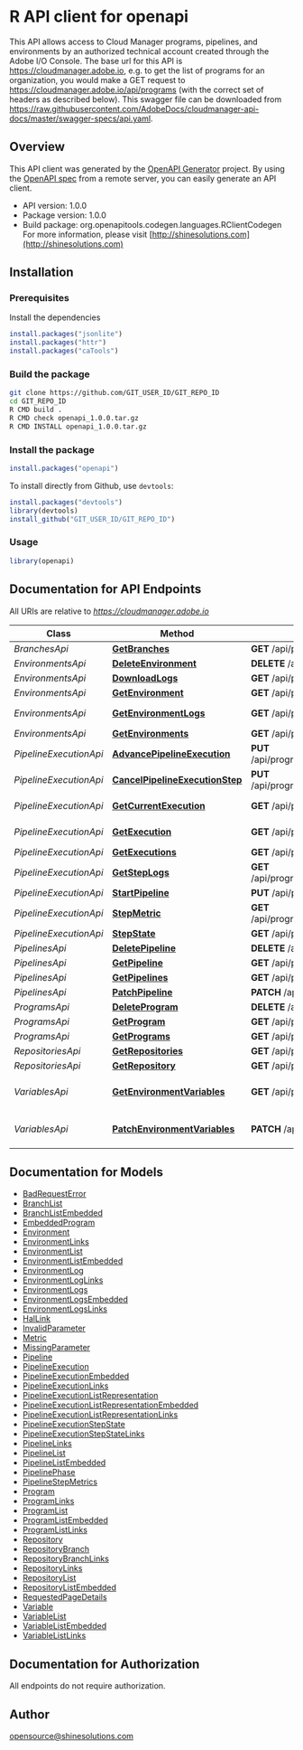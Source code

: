 # R API client for openapi

This API allows access to Cloud Manager programs, pipelines, and environments by an authorized technical account created through the Adobe I/O Console. The base url for this API is https://cloudmanager.adobe.io, e.g. to get the list of programs for an organization, you would make a GET request to https://cloudmanager.adobe.io/api/programs (with the correct set of headers as described below). This swagger file can be downloaded from https://raw.githubusercontent.com/AdobeDocs/cloudmanager-api-docs/master/swagger-specs/api.yaml.

## Overview
This API client was generated by the [OpenAPI Generator](https://openapi-generator.tech) project. By using the [OpenAPI spec](https://openapis.org) from a remote server, you can easily generate an API client.

- API version: 1.0.0
- Package version: 1.0.0
- Build package: org.openapitools.codegen.languages.RClientCodegen
For more information, please visit [http://shinesolutions.com](http://shinesolutions.com)

## Installation

### Prerequisites

Install the dependencies

```R
install.packages("jsonlite")
install.packages("httr")
install.packages("caTools")
```

### Build the package

```sh
git clone https://github.com/GIT_USER_ID/GIT_REPO_ID
cd GIT_REPO_ID
R CMD build .
R CMD check openapi_1.0.0.tar.gz
R CMD INSTALL openapi_1.0.0.tar.gz
```

### Install the package

```R
install.packages("openapi")
```

To install directly from Github, use `devtools`:
```R
install.packages("devtools")
library(devtools)
install_github("GIT_USER_ID/GIT_REPO_ID")
```

### Usage

```R
library(openapi)
```

## Documentation for API Endpoints

All URIs are relative to *https://cloudmanager.adobe.io*

Class | Method | HTTP request | Description
------------ | ------------- | ------------- | -------------
*BranchesApi* | [**GetBranches**](docs/BranchesApi.md#GetBranches) | **GET** /api/program/{programId}/repository/{repositoryId}/branches | List Branches
*EnvironmentsApi* | [**DeleteEnvironment**](docs/EnvironmentsApi.md#DeleteEnvironment) | **DELETE** /api/program/{programId}/environment/{environmentId} | DeleteEnvironment
*EnvironmentsApi* | [**DownloadLogs**](docs/EnvironmentsApi.md#DownloadLogs) | **GET** /api/program/{programId}/environment/{environmentId}/logs/download | Download Logs
*EnvironmentsApi* | [**GetEnvironment**](docs/EnvironmentsApi.md#GetEnvironment) | **GET** /api/program/{programId}/environment/{environmentId} | Get Environment
*EnvironmentsApi* | [**GetEnvironmentLogs**](docs/EnvironmentsApi.md#GetEnvironmentLogs) | **GET** /api/program/{programId}/environment/{environmentId}/logs | Get Environment Logs
*EnvironmentsApi* | [**GetEnvironments**](docs/EnvironmentsApi.md#GetEnvironments) | **GET** /api/program/{programId}/environments | List Environments
*PipelineExecutionApi* | [**AdvancePipelineExecution**](docs/PipelineExecutionApi.md#AdvancePipelineExecution) | **PUT** /api/program/{programId}/pipeline/{pipelineId}/execution/{executionId}/phase/{phaseId}/step/{stepId}/advance | Advance
*PipelineExecutionApi* | [**CancelPipelineExecutionStep**](docs/PipelineExecutionApi.md#CancelPipelineExecutionStep) | **PUT** /api/program/{programId}/pipeline/{pipelineId}/execution/{executionId}/phase/{phaseId}/step/{stepId}/cancel | Cancel
*PipelineExecutionApi* | [**GetCurrentExecution**](docs/PipelineExecutionApi.md#GetCurrentExecution) | **GET** /api/program/{programId}/pipeline/{pipelineId}/execution | Get current pipeline execution
*PipelineExecutionApi* | [**GetExecution**](docs/PipelineExecutionApi.md#GetExecution) | **GET** /api/program/{programId}/pipeline/{pipelineId}/execution/{executionId} | Get pipeline execution
*PipelineExecutionApi* | [**GetExecutions**](docs/PipelineExecutionApi.md#GetExecutions) | **GET** /api/program/{programId}/pipeline/{pipelineId}/executions | List Executions
*PipelineExecutionApi* | [**GetStepLogs**](docs/PipelineExecutionApi.md#GetStepLogs) | **GET** /api/program/{programId}/pipeline/{pipelineId}/execution/{executionId}/phase/{phaseId}/step/{stepId}/logs | Get logs
*PipelineExecutionApi* | [**StartPipeline**](docs/PipelineExecutionApi.md#StartPipeline) | **PUT** /api/program/{programId}/pipeline/{pipelineId}/execution | Start the pipeline
*PipelineExecutionApi* | [**StepMetric**](docs/PipelineExecutionApi.md#StepMetric) | **GET** /api/program/{programId}/pipeline/{pipelineId}/execution/{executionId}/phase/{phaseId}/step/{stepId}/metrics | Get step metrics
*PipelineExecutionApi* | [**StepState**](docs/PipelineExecutionApi.md#StepState) | **GET** /api/program/{programId}/pipeline/{pipelineId}/execution/{executionId}/phase/{phaseId}/step/{stepId} | Get step state
*PipelinesApi* | [**DeletePipeline**](docs/PipelinesApi.md#DeletePipeline) | **DELETE** /api/program/{programId}/pipeline/{pipelineId} | Delete a Pipeline
*PipelinesApi* | [**GetPipeline**](docs/PipelinesApi.md#GetPipeline) | **GET** /api/program/{programId}/pipeline/{pipelineId} | Get Pipeline
*PipelinesApi* | [**GetPipelines**](docs/PipelinesApi.md#GetPipelines) | **GET** /api/program/{programId}/pipelines | List Pipelines
*PipelinesApi* | [**PatchPipeline**](docs/PipelinesApi.md#PatchPipeline) | **PATCH** /api/program/{programId}/pipeline/{pipelineId} | Patches Pipeline
*ProgramsApi* | [**DeleteProgram**](docs/ProgramsApi.md#DeleteProgram) | **DELETE** /api/program/{programId} | Delete Program
*ProgramsApi* | [**GetProgram**](docs/ProgramsApi.md#GetProgram) | **GET** /api/program/{programId} | Get Program
*ProgramsApi* | [**GetPrograms**](docs/ProgramsApi.md#GetPrograms) | **GET** /api/programs | Lists Programs
*RepositoriesApi* | [**GetRepositories**](docs/RepositoriesApi.md#GetRepositories) | **GET** /api/program/{programId}/repositories | Lists Repositories
*RepositoriesApi* | [**GetRepository**](docs/RepositoriesApi.md#GetRepository) | **GET** /api/program/{programId}/repository/{repositoryId} | Get Repository
*VariablesApi* | [**GetEnvironmentVariables**](docs/VariablesApi.md#GetEnvironmentVariables) | **GET** /api/program/{programId}/environment/{environmentId}/variables | List User Environment Variables
*VariablesApi* | [**PatchEnvironmentVariables**](docs/VariablesApi.md#PatchEnvironmentVariables) | **PATCH** /api/program/{programId}/environment/{environmentId}/variables | Patch User Environment Variables


## Documentation for Models

 - [BadRequestError](docs/BadRequestError.md)
 - [BranchList](docs/BranchList.md)
 - [BranchListEmbedded](docs/BranchListEmbedded.md)
 - [EmbeddedProgram](docs/EmbeddedProgram.md)
 - [Environment](docs/Environment.md)
 - [EnvironmentLinks](docs/EnvironmentLinks.md)
 - [EnvironmentList](docs/EnvironmentList.md)
 - [EnvironmentListEmbedded](docs/EnvironmentListEmbedded.md)
 - [EnvironmentLog](docs/EnvironmentLog.md)
 - [EnvironmentLogLinks](docs/EnvironmentLogLinks.md)
 - [EnvironmentLogs](docs/EnvironmentLogs.md)
 - [EnvironmentLogsEmbedded](docs/EnvironmentLogsEmbedded.md)
 - [EnvironmentLogsLinks](docs/EnvironmentLogsLinks.md)
 - [HalLink](docs/HalLink.md)
 - [InvalidParameter](docs/InvalidParameter.md)
 - [Metric](docs/Metric.md)
 - [MissingParameter](docs/MissingParameter.md)
 - [Pipeline](docs/Pipeline.md)
 - [PipelineExecution](docs/PipelineExecution.md)
 - [PipelineExecutionEmbedded](docs/PipelineExecutionEmbedded.md)
 - [PipelineExecutionLinks](docs/PipelineExecutionLinks.md)
 - [PipelineExecutionListRepresentation](docs/PipelineExecutionListRepresentation.md)
 - [PipelineExecutionListRepresentationEmbedded](docs/PipelineExecutionListRepresentationEmbedded.md)
 - [PipelineExecutionListRepresentationLinks](docs/PipelineExecutionListRepresentationLinks.md)
 - [PipelineExecutionStepState](docs/PipelineExecutionStepState.md)
 - [PipelineExecutionStepStateLinks](docs/PipelineExecutionStepStateLinks.md)
 - [PipelineLinks](docs/PipelineLinks.md)
 - [PipelineList](docs/PipelineList.md)
 - [PipelineListEmbedded](docs/PipelineListEmbedded.md)
 - [PipelinePhase](docs/PipelinePhase.md)
 - [PipelineStepMetrics](docs/PipelineStepMetrics.md)
 - [Program](docs/Program.md)
 - [ProgramLinks](docs/ProgramLinks.md)
 - [ProgramList](docs/ProgramList.md)
 - [ProgramListEmbedded](docs/ProgramListEmbedded.md)
 - [ProgramListLinks](docs/ProgramListLinks.md)
 - [Repository](docs/Repository.md)
 - [RepositoryBranch](docs/RepositoryBranch.md)
 - [RepositoryBranchLinks](docs/RepositoryBranchLinks.md)
 - [RepositoryLinks](docs/RepositoryLinks.md)
 - [RepositoryList](docs/RepositoryList.md)
 - [RepositoryListEmbedded](docs/RepositoryListEmbedded.md)
 - [RequestedPageDetails](docs/RequestedPageDetails.md)
 - [Variable](docs/Variable.md)
 - [VariableList](docs/VariableList.md)
 - [VariableListEmbedded](docs/VariableListEmbedded.md)
 - [VariableListLinks](docs/VariableListLinks.md)


## Documentation for Authorization

 All endpoints do not require authorization.



## Author

opensource@shinesolutions.com

